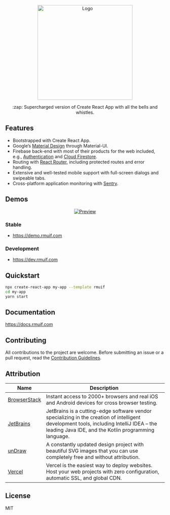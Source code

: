 <p align="center">
  <a href="https://demo.rmuif.com">
    <img width="300" src="https://user-images.githubusercontent.com/7033377/77688568-9399c480-6fa0-11ea-9ee2-424a4a99e2e4.png" alt="Logo">
  </a>
</p>

<p align="center">:zap: Supercharged version of Create React App with all the bells and whistles.</p>

## Features

- Bootstrapped with Create React App.
- Google’s [Material Design](https://material.io) through Material-UI.
- Firebase back-end with most of their products for the web included, e.g., [Authentication](https://firebase.google.com/products/auth) and [Cloud Firestore](https://firebase.google.com/products/firestore).
- Routing with [React Router](https://reacttraining.com/react-router/web), including protected routes and error handling.
- Extensive and well-tested mobile support with full-screen dialogs and swipeable tabs.
- Cross-platform application monitoring with [Sentry](https://sentry.io).

## Demos

<p align="center">
  <a href="https://demo.rmuif.com">
    <img src="https://user-images.githubusercontent.com/7033377/78246649-c46e8200-74e9-11ea-8137-c519dd1f7c30.png" alt="Preview">
  </a>
</p>

### Stable

- https://demo.rmuif.com

### Development

- https://dev.rmuif.com

## Quickstart

```sh
npx create-react-app my-app --template rmuif
cd my-app
yarn start
```

## Documentation

https://docs.rmuif.com

## Contributing

All contributions to the project are welcome. Before submitting an issue or a pull request, read the [Contribution Guidelines](CONTRIBUTING.md).

## Attribution

| Name                                         | Description                                                                                                                                                                                     |
| -------------------------------------------- | ----------------------------------------------------------------------------------------------------------------------------------------------------------------------------------------------- |
| [BrowserStack](https://www.browserstack.com) | Instant access to 2000+ browsers and real iOS and Android devices for cross browser testing.                                                                                                    |
| [JetBrains](https://www.jetbrains.com)       | JetBrains is a cutting-edge software vendor specializing in the creation of intelligent development tools, including IntelliJ IDEA – the leading Java IDE, and the Kotlin programming language. |
| [unDraw](https://undraw.co)                  | A constantly updated design project with beautiful SVG images that you can use completely free and without attribution.                                                                         |  |
| [Vercel](https://vercel.com)                 | Vercel is the easiest way to deploy websites. Host your web projects with zero configuration, automatic SSL, and global CDN.                                                                    |

## License

MIT
